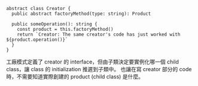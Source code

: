```
abstract class Creator {
  public abstract factoryMethod(type: string): Product

  public someOperation(): string {
    const product = this.factoryMethod()
    return `Creator: The same creator's code has just worked with ${product.operation()}`
  }
}
```

工廠模式定義了 creator 的 interface，但由子類決定要實例化哪一個 child class，讓 class 的 initialization 推遲到子類中。
也讓在寫 creator 部分的 code 時，不需要知道實際創建的 product (child class) 是什麼。